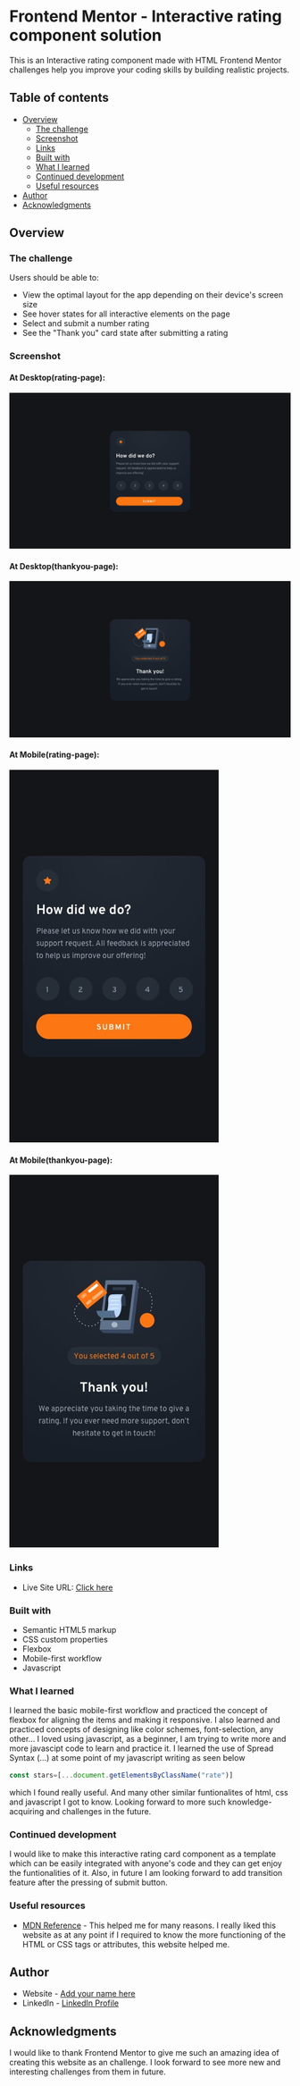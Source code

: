 # Frontend Mentor - Interactive rating component solution

This is an Interactive rating component made with HTML Frontend Mentor challenges help you improve your coding skills by building realistic projects. 

## Table of contents

- [Overview](#overview)
  - [The challenge](#the-challenge)
  - [Screenshot](#screenshot)
  - [Links](#links)
  - [Built with](#built-with)
  - [What I learned](#what-i-learned)
  - [Continued development](#continued-development)
  - [Useful resources](#useful-resources)
- [Author](#author)
- [Acknowledgments](#acknowledgments)


## Overview

### The challenge

Users should be able to:

- View the optimal layout for the app depending on their device's screen size
- See hover states for all interactive elements on the page
- Select and submit a number rating
- See the "Thank you" card state after submitting a rating

### Screenshot
#### At Desktop(rating-page):
![](./design/desktop-design.jpg)
#### At Desktop(thankyou-page):
![](./design/desktop-thank-you-state.jpg)
#### At Mobile(rating-page):
![](./design/mobile-design.jpg)
#### At Mobile(thankyou-page):
![](./design/mobile-thank-you-state.jpg)

### Links

- Live Site URL: [Click here](https://your-live-site-url.com)


### Built with

- Semantic HTML5 markup
- CSS custom properties
- Flexbox
- Mobile-first workflow
- Javascript

### What I learned

I learned the basic mobile-first workflow and practiced the concept of flexbox for aligning the items and making it responsive. I also learned and practiced concepts of designing like color schemes, font-selection, any other... I loved using javascript, as a beginner, I am trying to write more and more javascipt code to learn and practice it. I learned the use of Spread Syntax (...) at some point of my javascript writing as seen below
```javascript
const stars=[...document.getElementsByClassName("rate")]
```
which I found really useful. And many other similar funtionalites of html, css and javascript I got to know. Looking forward to more such knowledge-acquiring and challenges in the future.


### Continued development

I would like to make this interactive rating card component as a template which can be easily integrated with anyone's code and they can get enjoy the funtionalities of it. Also, in future I am looking forward to add transition feature after the pressing of submit button.


### Useful resources

- [MDN Reference](https://developer.mozilla.org/en-US/docs/Web/CSS/Reference) - This helped me for many reasons. I really liked this website as at any point if I required to know the more functioning of the HTML or CSS tags or attributes, this website helped me.

## Author

- Website - [Add your name here](https://www.your-site.com)
- LinkedIn - [LinkedIn Profile](https://www.linkedin.com/in/shivam-kumar-9575a7227/)


## Acknowledgments

I would like to thank Frontend Mentor to give me such an amazing idea of creating this website as an challenge. I look forward to see more new and interesting challenges from them in future.

